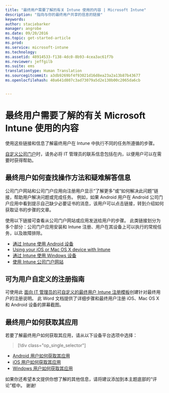 ```yaml
---
title: "最终用户需要了解的有关 Intune 使用的内容 | Microsoft Intune"
description: "指向与你的最终用户共享的信息的链接"
keywords: 
author: staciebarker
manager: angrobe
ms.date: 09/20/2016
ms.topic: get-started-article
ms.prod: 
ms.service: microsoft-intune
ms.technology: 
ms.assetid: 48914533-f138-4dc0-8b93-4cea3ac61f7b
ms.reviewer: jeffgilb
ms.suite: ems
translationtype: Human Translation
ms.sourcegitcommit: a3db9269bf4f93021d16d8ea23a2a13b87b43677
ms.openlocfilehash: 40a641d807c3ad73079a5d2e130b00c2065da6cb


---
```




# 最终用户需要了解的有关 Microsoft Intune 使用的内容

使用这些链接和信息了解最终用户在 Intune 中执行不同的任务所遵循的步骤。

[自定义公司门户](/Intune/get-started/start-with-a-paid-subscription-to-microsoft-intune-step-7)时，请务必将 IT 管理员的联系信息包括在内，以便用户可以在需要时获得帮助。


## 最终用户如何查找操作方法和疑难解答信息

公司门户网站和公司门户应用向注册用户显示“了解更多”或“如何解决此问题”链接，帮助用户解决问题或完成任务。 例如，如果 Android 用户在 Android 公司门户应用中看到提示自己缺少必要证书的消息，该用户可以点击链接，转到介绍如何获取证书的步骤的文章。 

使用以下链接可查看从公司门户网站或应用发送给用户的步骤。 此类链接划分为多个部分：公司门户应用安装和 Intune 注册、用户在其设备上可以执行的常规任务，以及故障排除。

- [通过 Intune 使用 Android 设备](/Intune/EndUser/using-your-android-device-with-intune)
- [Using your iOS or Mac OS X device with Intune](/Intune/EndUser/using-your-ios-or-mac-os-x-device-with-intune)
- [通过 Intune 使用 Windows 设备](/Intune/EndUser/using-your-windows-device-with-intune)
- [使用 Intune 公司门户网站](/Intune/EndUser/using-the-intune-company-portal-website)


## 可为用户自定义的注册指南

可使用此 [面向 IT 管理员的可自定义的最终用户 Intune 注册模板](https://gallery.technet.microsoft.com/End-user-Intune-enrollment-55dfd64a)创建针对最终用户的注册说明。 此 Word 文档提供了详细步骤和最终用户注册 iOS、Mac OS X 和 Android 设备的屏幕截图。 

## 最终用户如何获取其应用

若要了解最终用户如何获取其应用，请从以下设备平台选项中选择：

> [!div class="op_single_selector"]
- [Android 用户如何获取其应用](how-your-android-users-get-their-apps.md)
- [iOS 用户如何获取其应用](how-your-ios-users-get-their-apps.md)
- [Windows 用户如何获取其应用](how-your-windows-users-get-their-apps.md)



如果你还希望本文提供你想了解的其他信息，请将建议添加到本主题底部的“评论”框中。 谢谢!



<!--HONumber=Sep16_HO5-->


